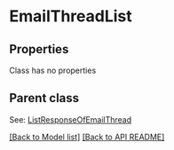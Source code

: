 
# EmailThreadList
## Properties
Class has no properties


## Parent class

See: [ListResponseOfEmailThread](ListResponseOfEmailThread.md)

[[Back to Model list]](Models.md) [[Back to API README]](README.md)

